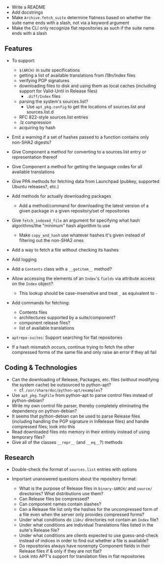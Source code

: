 - Write a README
- Add docstrings
- Make `Archive.fetch_suite` determine flatness based on whether the suite name
  ends with a slash, not via a keyword argument
- Make the CLI only recognize flat repositories as such if the suite name ends
  with a slash

Features
--------
- To support:
    - `$(ARCH)` in suite specifications
    - getting a list of available translations from i18n/Index files
    - verifying PGP signatures
    - downloading files to disk and using them as local caches (including
      support for Valid-Until in Release files)
        - `.diff/Index` files
    - parsing the system's sources.list?
        - Use `apt_pkg.config` to get the locations of sources.list and
          sources.list.d
    - RFC 822-style sources.list entries
    - .lz compression
    - acquiring by hash

- Emit a warning if a set of hashes passed to a function contains only non-SHA2
  digests?
- Give Component a method for converting to a sources.list entry or
  representation thereof
- Give Component a method for getting the language codes for all available
  translations
- Give PPA methods for fetching data from Launchpad (pubkey, supported Ubuntu
  releases?, etc.)
- Add methods for actually downloading packages
    - Add a method/command for downloading the latest version of a given
      package in a given repository/set of repositories
- Give `fetch_indexed_file` an argument for specifying what hash algorithms/the
  "minimum" hash algorithm to use
    - Make `copy_and_hash` use whatever hashes it's given instead of filtering
      out the non-SHA2 ones
- Add a way to fetch a file without checking its hashes
- Add logging
- Add a `Contents` class with a `__getitem__` method?
- Allow accessing the elements of an `Index`'s `fields` via attribute access on
  the `Index` object?
    - This lookup should be case-insensitive and treat `_` as equivalent to `-`
- Add commands for fetching:
    - Contents files
    - architectures supported by a suite/component?
    - component release files?
    - list of available translations
- `aptrepo-suites`: Support searching for flat repositories
- If a hash mismatch occurs, continue trying to fetch the other compressed
  forms of the same file and only raise an error if they all fail


Coding & Technologies
---------------------
- Can the downloading of Release, Packages, etc. files (without modifying the
  system cache) be outsourced to python-apt?
    - cf. `/usr/share/doc/python-apt/examples`?
- Use `apt_pkg.TagFile` from python-apt to parse control files instead of
  python-debian?
- Write my own control file parser, thereby completely eliminating the
  dependency on python-debian?
- It seems that python-debian can be used to parse Release files (including
  handling the PGP signature in InRelease files) and handle compressed files;
  look into this
- Read downloaded files into memory in their entirely instead of using
  temporary files?
- Give all of the classes `__repr__` (and `__eq__`?) methods

Research
--------
- Double-check the format of `sources.list` entries with options

- Important unanswered questions about the repository format:
    - What is the purpose of Release files in `binary-$ARCH/` and `source/`
      directories?  What distributions use them?
    - Can Release files be compressed?
    - Can component names contain slashes?
    - Can a Release file list only the hashes for the uncompressed form of a
      file even when the server only provides compressed forms?
    - Under what conditions do `i18n/` directories not contain an `Index` file?
    - Under what conditions are individual Translations files listed in the
      suite's Release file?
    - Under what conditions are clients expected to use guess-and-check instead
      of indices in order to find out whether a file is available?
    - Do repositories always have nonempty Component fields in their Release
      files if & only if they are not flat?
    - Look into APT's support for translation files in flat repositories
